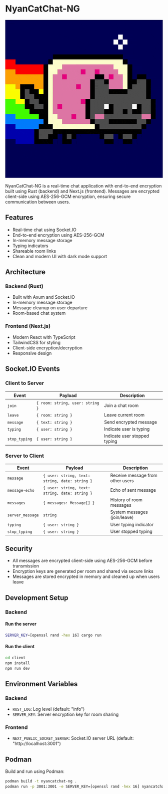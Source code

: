 # NyanCatChat-NG

![NyanCatChat-NG](./nyan.gif)

NyanCatChat-NG is a real-time chat application with end-to-end encryption built using Rust (backend) and Next.js (frontend). Messages are encrypted client-side using AES-256-GCM encryption, ensuring secure communication between users.

## Features

- Real-time chat using Socket.IO
- End-to-end encryption using AES-256-GCM
- In-memory message storage
- Typing indicators
- Shareable room links
- Clean and modern UI with dark mode support

## Architecture

### Backend (Rust)

- Built with Axum and Socket.IO
- In-memory message storage
- Message cleanup on user departure
- Room-based chat system

### Frontend (Next.js)

- Modern React with TypeScript
- TailwindCSS for styling
- Client-side encryption/decryption
- Responsive design

## Socket.IO Events

### Client to Server

| Event         | Payload                          | Description                  |
| ------------- | -------------------------------- | ---------------------------- |
| `join`        | `{ room: string, user: string }` | Join a chat room             |
| `leave`       | `{ room: string }`               | Leave current room           |
| `message`     | `{ text: string }`               | Send encrypted message       |
| `typing`      | `{ user: string }`               | Indicate user is typing      |
| `stop_typing` | `{ user: string }`               | Indicate user stopped typing |

### Server to Client

| Event            | Payload                                        | Description                      |
| ---------------- | ---------------------------------------------- | -------------------------------- |
| `message`        | `{ user: string, text: string, date: string }` | Receive message from other users |
| `message-echo`   | `{ user: string, text: string, date: string }` | Echo of sent message             |
| `messages`       | `{ messages: Message[] }`                      | History of room messages         |
| `server_message` | `string`                                       | System messages (join/leave)     |
| `typing`         | `{ user: string }`                             | User typing indicator            |
| `stop_typing`    | `{ user: string }`                             | User stopped typing              |

## Security

- All messages are encrypted client-side using AES-256-GCM before transmission
- Encryption keys are generated per room and shared via secure links
- Messages are stored encrypted in memory and cleaned up when users leave

## Development Setup

### Backend

#### Run the server

```bash
SERVER_KEY=[openssl rand -hex 16] cargo run
```

#### Run the client

```bash
cd client
npm install
npm run dev
```

## Environment Variables

### Backend

- `RUST_LOG`: Log level (default: "info")
- `SERVER_KEY`: Server encryption key for room sharing

### Frontend

- `NEXT_PUBLIC_SOCKET_SERVER`: Socket.IO server URL (default: "http://localhost:3001")

## Podman

Build and run using Podman:

```bash
podman build -t nyancatchat-ng .
podman run -p 3001:3001 -e SERVER_KEY=[openssl rand -hex 16] nyancatchat-ng
```
